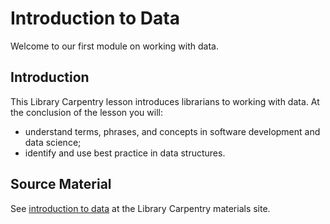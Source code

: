 Introduction to Data
====================

Welcome to our first module on working with data.

Introduction
------------

This Library Carpentry lesson introduces librarians to working with data. At the conclusion of the lesson you will:

- understand terms, phrases, and concepts in software development and data science;
- identify and use best practice in data structures.

Source Material
---------------

See [introduction to data](https://data-lessons.github.io/library-data-intro/01-introduction/) at the Library Carpentry materials site.